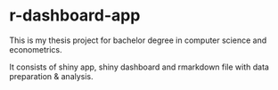 # r-dashboard-app
This is my thesis project for bachelor degree in computer science and econometrics.

It consists of shiny app, shiny dashboard and rmarkdown file with data preparation & analysis.
